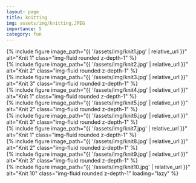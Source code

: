 ```yaml
---
layout: page
title: knitting
img: assets/img/knitting.JPEG 
importance: 5
category: fun
---
```

<div class="row row-cols-1 row-cols-md-3 g-3">
  <div class="col">
    {% include figure image_path="{{ '/assets/img/knit1.jpg' | relative_url }}" alt="Knit 1" class="img-fluid rounded z-depth-1" %}
  </div>
  <div class="col">
    {% include figure image_path="{{ '/assets/img/knit2.jpg' | relative_url }}" alt="Knit 2" class="img-fluid rounded z-depth-1" %}
  </div>
  <div class="col">
    {% include figure image_path="{{ '/assets/img/knit3.jpg' | relative_url }}" alt="Knit 3" class="img-fluid rounded z-depth-1" %}
  </div>
</div>

<div class="row row-cols-1 row-cols-md-3 g-3">
  <div class="col">
    {% include figure image_path="{{ '/assets/img/knit4.jpg' | relative_url }}" alt="Knit 1" class="img-fluid rounded z-depth-1" %}
  </div>
  <div class="col">
    {% include figure image_path="{{ '/assets/img/knit5.jpg' | relative_url }}" alt="Knit 2" class="img-fluid rounded z-depth-1" %}
  </div>
  <div class="col">
    {% include figure image_path="{{ '/assets/img/knit6.jpg' | relative_url }}" alt="Knit 3" class="img-fluid rounded z-depth-1" %}
  </div>
</div>

<div class="row row-cols-1 row-cols-md-3 g-3">
  <div class="col">
    {% include figure image_path="{{ '/assets/img/knit7.jpg' | relative_url }}" alt="Knit 1" class="img-fluid rounded z-depth-1" %}
  </div>
  <div class="col">
    {% include figure image_path="{{ '/assets/img/knit8.jpg' | relative_url }}" alt="Knit 2" class="img-fluid rounded z-depth-1" %}
  </div>
  <div class="col">
    {% include figure image_path="{{ '/assets/img/knit9.jpg' | relative_url }}" alt="Knit 3" class="img-fluid rounded z-depth-1" %}
  </div>
</div>

<div class="row g-3">
  <div class="col-12 col-md-6 offset-md-3">
    {% include figure image_path="{{ '/assets/img/knit10.jpg' | relative_url }}" alt="Knit 10" class="img-fluid rounded z-depth-1" loading="lazy" %}
  </div>
</div>

